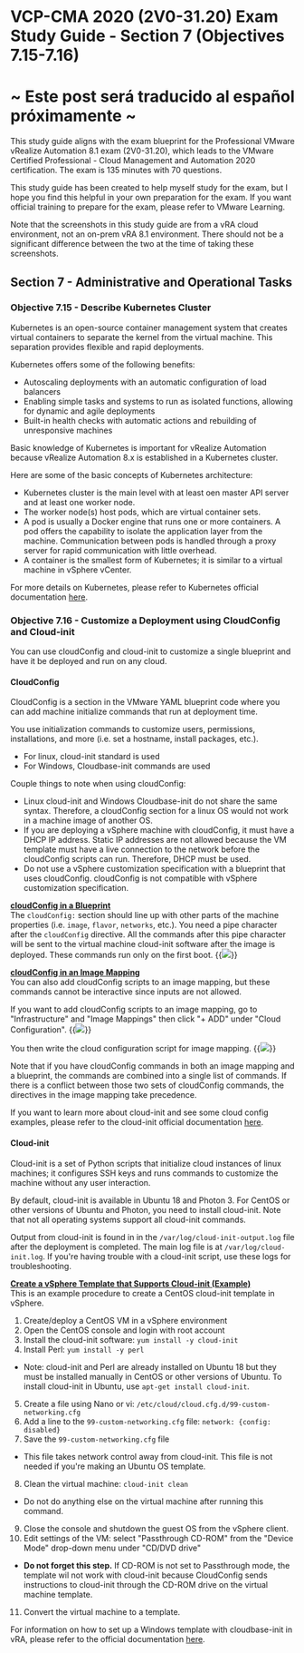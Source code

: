 # VCP-CMA 2020 (2V0-31.20) Exam Study Guide - Section 7 (Objectives 7.15-7.16)

# ~ Este post será traducido al español próximamente ~

This study guide aligns with the exam blueprint for the Professional VMware vRealize Automation 8.1 exam (2V0-31.20), which leads to the VMware Certified Professional - Cloud Management and Automation 2020 certification. The exam is 135 minutes with 70 questions. 

This study guide has been created to help myself study for the exam, but I hope you find this helpful in your own preparation for the exam. If you want official training to prepare for the exam, please refer to VMware Learning. 

Note that the screenshots in this study guide are from a vRA cloud environment, not an on-prem vRA 8.1 environment. There should not be a significant difference between the two at the time of taking these screenshots.

## Section 7 - Administrative and Operational Tasks

### Objective 7.15 - Describe Kubernetes Cluster
Kubernetes is an open-source container management system that creates virtual containers to separate the kernel from the virtual machine. This separation provides flexible and rapid deployments. 

Kubernetes offers some of the following benefits:
* Autoscaling deployments with an automatic configuration of load balancers
* Enabling simple tasks and systems to run as isolated functions, allowing for dynamic and agile deployments
* Built-in health checks with automatic actions and rebuilding of unresponsive machines

Basic knowledge of Kubernetes is important for vRealize Automation because vRealize Automation 8.x is established in a Kubernetes cluster. 

Here are some of the basic concepts of Kubernetes architecture: 
* Kubernetes cluster is the main level with at least oen master API server and at least one worker node. 
* The worker node(s) host pods, which are virtual container sets. 
* A pod is usually a Docker engine that runs one or more containers. A pod offers the capability to isolate the application layer from the machine. Communication between pods is handled through a proxy server for rapid communication with little overhead. 
* A container is the smallest form of Kubernetes; it is similar to a virtual machine in vSphere vCenter. 

For more details on Kubernetes, please refer to Kubernetes official documentation [here][kubernetes-architecture-official-doc-link]. 


### Objective 7.16 - Customize a Deployment using CloudConfig and Cloud-init
You can use cloudConfig and cloud-init to customize a single blueprint and have it be deployed and run on any cloud. 

#### CloudConfig
CloudConfig is a section in the VMware YAML blueprint code where you can add machine initialize commands that run at deployment time. 

You use initialization commands to customize users, permissions, installations, and more (i.e. set a hostname, install packages, etc.).
* For linux, cloud-init standard is used
* For Windows, Cloudbase-init commands are used

Couple things to note when using cloudConfig: 
* Linux cloud-init and Windows Cloudbase-init do not share the same syntax. Therefore, a cloudConfig section for a linux OS would not work in a machine image of another OS. 
* If you are deploying a vSphere machine with cloudConfig, it must have a DHCP IP address. Static IP addresses are not allowed because the VM template must have a live connection to the network before the cloudConfig scripts can run. Therefore, DHCP must be used. 
* Do not use a vSphere customization specification with a blueprint that uses cloudConfig. cloudConfig is not compatible with vSphere customization specification. 

<b><u>cloudConfig in a Blueprint</b></u><br>
The `cloudConfig:` section should line up with other parts of the machine properties (i.e. `image`, `flavor`, `networks`, etc.). You need a pipe character after the `cloudConfig` directive. All the commands after this pipe character will be sent to the virtual machine cloud-init software after the image is deployed. These commands run only on the first boot. 
{{<image src="cloud-config-sample.png" linked="true">}}

<b><u>cloudConfig in an Image Mapping</b></u><br>
You can also add cloudConfig scripts to an image mapping, but these commands cannot be interactive since inputs are not allowed. 

If you want to add cloudConfig scripts to an image mapping, go to "Infrastructure" and "Image Mappings" then click "+ ADD" under "Cloud Configuration". 
{{<image src="cloud-config-image-mapping.png" linked="true">}}

You then write the cloud configuration script for image mapping. 
{{<image src="cloud-config-image-mapping-2.png" linked="true">}}

Note that if you have cloudConfig commands in both an image mapping and a blueprint, the commands are combined into a single list of commands. If there is a conflict between those two sets of cloudConfig commands, the directives in the image mapping take precedence. 

If you want to learn more about cloud-init and see some cloud config examples, please refer to the cloud-init official documentation [here][cloud-init-cloudconfig-example-link].

#### Cloud-init 
Cloud-init is a set of Python scripts that initialize cloud instances of linux machines; it configures SSH keys and runs commands to customize the machine without any user interaction. 

By default, cloud-init is available in Ubuntu 18 and Photon 3. For CentOS or other versions of Ubuntu and Photon, you need to install cloud-init. Note that not all operating systems support all cloud-init commands. 

Output from cloud-init is found in in the `/var/log/cloud-init-output.log` file after the deployment is completed. The main log file is at `/var/log/cloud-init.log`. If you're having trouble with a cloud-init script, use these logs for troubleshooting. 

<b><u>Create a vSphere Template that Supports Cloud-init (Example)</b></u><br>
This is an example procedure to create a CentOS cloud-init template in vSphere. 
1. Create/deploy a CentOS VM in a vSphere environment
2. Open the CentOS console and login with root account
3. Install the cloud-init software: `yum install -y cloud-init`
4. Install Perl: `yum install -y perl`
* Note: cloud-init and Perl are already installed on Ubuntu 18 but they must be installed manually in CentOS or other versions of Ubuntu. To install cloud-init in Ubuntu, use `apt-get install cloud-init`.
5. Create a file using Nano or vi: `/etc/cloud/cloud.cfg.d/99-custom-networking.cfg`
6. Add a line to the `99-custom-networking.cfg` file: `network: {config: disabled}`
7. Save the `99-custom-networking.cfg` file
* This file takes network control away from cloud-init. This file is not needed if you're making an Ubuntu OS template.
8. Clean the virtual machine: `cloud-init clean`
* Do not do anything else on the virtual machine after running this command.
9. Close the console and shutdown the guest OS from the vSphere client.
10. Edit settings of the VM: select "Passthrough CD-ROM" from the "Device Mode" drop-down menu under "CD/DVD drive"
* <b>Do not forget this step.</b> If CD-ROM is not set to Passthrough mode, the template wil not work with cloud-init because CloudConfig sends instructions to cloud-init through the CD-ROM drive on the virtual machine template.
11. Convert the virtual machine to a template.

For information on how to set up a Windows template with cloudbase-init in vRA, please refer to the official documentation [here][vRA8-windows-cloudinit-template-official-doc-link].


[kubernetes-architecture-official-doc-link]: https://kubernetes.io/docs/concepts/overview/components/
[vRA8-windows-cloudinit-template-official-doc-link]: https://docs.vmware.com/en/vRealize-Automation/8.1/Using-and-Managing-Cloud-Assembly/GUID-C995FFE9-CE02-49DC-900B-66473D8A86FB.html
[cloud-init-cloudconfig-example-link]: https://cloudinit.readthedocs.io/en/latest/topics/examples.html
